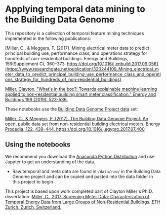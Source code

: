 Applying temporal data mining to the Building Data Genome
==============================

This repository is a collection of temporal feature mining techniques implemented in the following publications:

[Miller, C., & Meggers, F. (2017). Mining electrical meter data to predict principal building use, performance class, and operations strategy for hundreds of non-residential buildings. Energy and Buildings, 156(Supplement C), 360–373. https://doi.org/10.1016/j.enbuild.2017.09.056](https://www.researchgate.net/publication/320244109_Mining_electrical_meter_data_to_predict_principal_building_use_performance_class_and_operations_strategy_for_hundreds_of_non-residential_buildings)

[Miller, Clayton. "What's in the box?! Towards explainable machine learning applied to non-residential building smart meter classification." Energy and Buildings 199 (2019): 523-536.](https://www.researchgate.net/publication/334518132_What's_in_the_box_Towards_explainable_machine_learning_applied_to_non-residential_building_smart_meter_classification)

These notebooks use the [Building Data Genome Project data](https://github.com/buds-lab/the-building-data-genome-project) set:

[Miller, C., & Meggers, F. (2017). The Building Data Genome Project: An open, public data set from non-residential building electrical meters. Energy Procedia, 122, 439–444. https://doi.org/10.1016/j.egypro.2017.07.400
](http://www.sciencedirect.com/science/article/pii/S1876610217330047) 

Using the notebooks
------------

We recommend you download the [Anaconda Python Distribution](https://www.continuum.io/downloads) and use Jupyter to get an understanding of the data.
- Raw temporal and meta data are found in `/data/raw/` in the Building Data Genome project and can be copied and pasted into the data folder in this project to begin


This project is based upon work completed part of Clayton Miller's Ph.D. dissertation:
[Miller, C., 2017. Screening Meter Data: Characterization of Temporal Energy Data from Large Groups of Non-Residential Buildings. ETH Zurich, Zurich, Switzerland.
](https://www.research-collection.ethz.ch/handle/20.500.11850/125778)








